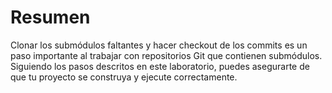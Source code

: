 # Resumen

Clonar los submódulos faltantes y hacer checkout de los commits es un paso importante al trabajar con repositorios Git que contienen submódulos. Siguiendo los pasos descritos en este laboratorio, puedes asegurarte de que tu proyecto se construya y ejecute correctamente.
